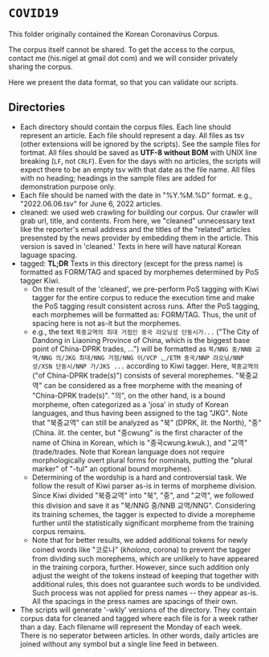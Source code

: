 # `COVID19`

This folder originally contained the Korean Coronavirus Corpus.

The corpus itself cannot be shared. To get the access to the corpus, contact me (his.nigel at gmail dot com) and we will consider privately sharing the corpus.

Here we present the data format, so that you can validate our scripts.

## Directories 

- Each directory should contain the corpus files. Each line should represent an article. Each file should represent a day. All files as tsv (other extensions will be ignored by the scripts). See the sample files for fortmat. All files should be saved as **UTF-8 without BOM** with UNIX line breaking (`LF`, not `CRLF`). Even for the days with no articles, the scripts will expect there to be an empty tsv with that date as the file name. All files with no heading; headings in the sample files are added for demonstration purpose only.
- Each file should be named with the date in "%Y.%M.%D" format. e.g., "2022.06.06.tsv" for June 6, 2022 articles.
- cleaned: we used web crawling for building our corpus. Our crawler will grab url, title, and contents. From here, we "cleaned" unnecessary text like the reporter's email address and the titles of the "related" articles presensted by the news provider by embedding them in the article.  This version is saved in 'cleaned.' Texts in here will have natural Korean laguage spacing.
- tagged: **TL;DR** Texts in this directory (except for the press name) is formatted as FORM/TAG and spaced by morphemes determined by PoS tagger Kiwi.
	- On the result of the 'cleaned', we pre-perform PoS tagging with Kiwi tagger for the entire corpus to reduce the execution time and make the PoS tagging result consistent across runs. After the PoS tagging, each morphemes will be formatted as: FORM/TAG. Thus, the unit of spacing here is not as-it but the morphemes. 
	- e.g., the text `북중교역의 최대 거점인 중국 랴오닝성 단둥시가...` ("The City of Dandong in Liaoning Province of China, which is the biggest base point of China-DPRK trades, ...") will be formatted as `북/NNG 중/NNB 교역/NNG 의/JKG 최대/NNG 거점/NNG 이/VCP ᆫ/ETM 중국/NNP 랴오닝/NNP 성/XSN 단둥시/NNP 가/JKS ...` according to Kiwi tagger. Here, `북중교역의` ("of China-DPRK trade(s)") consists of several morephemes. "북중교역" can be considered as a free morpheme with the meaning of "China-DPRK trade(s)". "의", on the other hand, is a bound morpheme, often categorized as a 'josa' in study of Korean languages, and thus having been  assigned to the tag "JKG". Note that "북중교역" can still be analyzed as "북" (DPRK, *lit.* the North), "중" (China. *lit.* the center, but "중cwung" is the first character of the name of China in Korean, which is "중국cwung.kwuk.), and "교역" (trade/trades. Note that Korean language does not require morphologically overt plural forms for nominals, putting the "plural marker" of "-tul" an optional bound morpheme). 
	- Determining of the wordship is a hard and controversial task. We follow the result of Kiwi parser as-is in terms of morpheme division. Since Kiwi divided "북중교역" into "북", "중", and "교역", we followed this division and save it as "북/NNG 중/NNB 교역/NNG". Considering its training schemes, the tagger is expected to divide a morepheme further until the statistically significant morpheme from the training corpus remains. 
	- Note that for better results, we added additional tokens for newly coined words like "코로나" (*kholona*, corona) to prevent the tagger from dividing such morephems, which are unlikely to have appeared in the training corpora, further. However, since such addition only adjust the weight of the tokens instead of keeping that together with additional rules, this does not guarantee such words to be undivided. Such process was not applied for press names -- they appear as-is. All the spacings in the press names are spacings of their own.
- The scripts will generate '-wkly' versions of the directory. They contain corpus data for cleaned and tagged where each file is for a week rather than a day. Each filename will represent the Monday of each week. There is no seperator between articles. In other words, daily articles are joined without any symbol but a single line feed in between.
